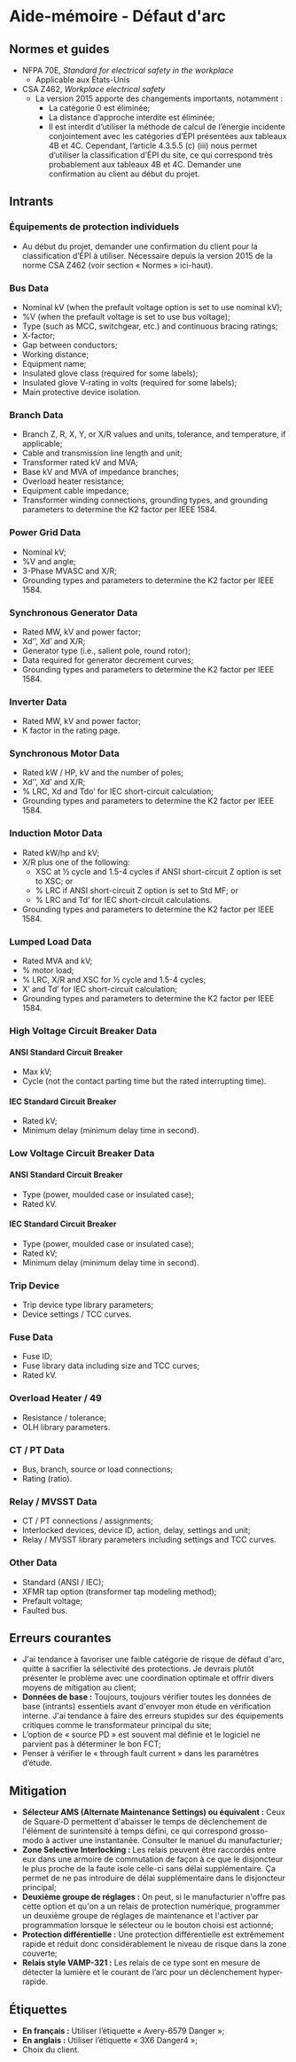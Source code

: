 # Aide-mémoire - Défaut d'arc

## Normes et guides

- NFPA 70E, *Standard for electrical safety in the workplace*
    - Applicable aux États-Unis
- CSA Z462, *Workplace electrical safety*
    - La version 2015 apporte des changements importants, notamment :
        - La catégorie 0 est éliminée;
        - La distance d’approche interdite est éliminée;
        - Il est interdit d’utiliser la méthode de calcul de l’énergie incidente conjointement avec les catégories d’ÉPI présentées aux tableaux 4B et 4C. Cependant, l’article 4.3.5.5 (c) (iii) nous permet d’utiliser la classification d’ÉPI du site, ce qui correspond très probablement aux tableaux 4B et 4C. Demander une confirmation au client au début du projet.

## Intrants

### Équipements de protection individuels

- Au début du projet, demander une confirmation du client pour la classification d’ÉPI à utiliser. Nécessaire depuis la version 2015 de la norme CSA Z462 (voir section « Normes » ici-haut).

### Bus Data

- Nominal kV (when the prefault voltage option is set to use nominal kV);
- %V (when the prefault voltage is set to use bus voltage);
- Type (such as MCC, switchgear, etc.) and continuous bracing ratings;
- X-factor;
- Gap between conductors;
- Working distance;
- Equipment name;
- Insulated glove class (required for some labels);
- Insulated glove V-rating in volts (required for some labels);
- Main protective device isolation.

### Branch Data

- Branch Z, R, X, Y, or X/R values and units, tolerance, and temperature, if applicable;
- Cable and transmission line length and unit;
- Transformer rated kV and MVA;
- Base kV and MVA of impedance branches;
- Overload heater resistance;
- Equipment cable impedance;
- Transformer winding connections, grounding types, and grounding parameters to determine the K2 factor per IEEE 1584.

### Power Grid Data

- Nominal kV;
- %V and angle;
- 3-Phase MVASC and X/R;
- Grounding types and parameters to determine the K2 factor per IEEE 1584.

### Synchronous Generator Data

- Rated MW, kV and power factor;
- Xd’’, Xd’ and X/R;
- Generator type (i.e., salient pole, round rotor);
- Data required for generator decrement curves;
- Grounding types and parameters to determine the K2 factor per IEEE 1584.

### Inverter Data

- Rated MW, kV and power factor;
- K factor in the rating page.

### Synchronous Motor Data

- Rated kW / HP, kV and the number of poles;
- Xd’’, Xd’ and X/R;
- % LRC, Xd and Tdo’ for IEC short-circuit calculation;
- Grounding types and parameters to determine the K2 factor per IEEE 1584.

### Induction Motor Data

- Rated kW/hp and kV;
- X/R plus one of the following:
    - XSC at ½ cycle and 1.5-4 cycles if ANSI short-circuit Z option is set to XSC; or
    - % LRC if ANSI short-circuit Z option is set to Std MF; or
    - % LRC and Td’ for IEC short-circuit calculations.
- Grounding types and parameters to determine the K2 factor per IEEE 1584.

### Lumped Load Data

- Rated MVA and kV;
- % motor load;
- % LRC, X/R and XSC for ½ cycle and 1.5-4 cycles;
- X’ and Td’ for IEC short-circuit calculation;
- Grounding types and parameters to determine the K2 factor per IEEE 1584.

### High Voltage Circuit Breaker Data

#### ANSI Standard Circuit Breaker

- Max kV;
- Cycle (not the contact parting time but the rated interrupting time).

#### IEC Standard Circuit Breaker

- Rated kV;
- Minimum delay (minimum delay time in second).

### Low Voltage Circuit Breaker Data

#### ANSI Standard Circuit Breaker

- Type (power, moulded case or insulated case);
- Rated kV.

#### IEC Standard Circuit Breaker

- Type (power, moulded case or insulated case);
- Rated kV;
- Minimum delay (minimum delay time in second).

### Trip Device

- Trip device type library parameters;
- Device settings / TCC curves.

### Fuse Data

- Fuse ID;
- Fuse library data including size and TCC curves;
- Rated kV.

### Overload Heater / 49

- Resistance / tolerance;
- OLH library parameters.

### CT / PT Data

- Bus, branch, source or load connections;
- Rating (ratio).

### Relay / MVSST Data

- CT / PT connections / assignments;
- Interlocked devices, device ID, action, delay, settings and unit;
- Relay / MVSST library parameters including settings and TCC curves.

### Other Data

- Standard (ANSI / IEC);
- XFMR tap option (transformer tap modeling method);
- Prefault voltage;
- Faulted bus.

## Erreurs courantes

- J'ai tendance à favoriser une faible catégorie de risque de défaut d'arc, quitte à sacrifier la sélectivité des protections. Je devrais plutôt présenter le problème avec une coordination optimale et offrir divers moyens de mitigation au client;
- **Données de base :** Toujours, toujours vérifier toutes les données de base (intrants) essentiels avant d'envoyer mon étude en vérification interne. J'ai tendance à faire des erreurs stupides sur des équipements critiques comme le transformateur principal du site;
- L’option de « source PD » est souvent mal définie et le logiciel ne parvient pas à déterminer le bon FCT;
- Penser à vérifier le « through fault current » dans les paramètres d’étude.

## Mitigation

- **Sélecteur AMS (Alternate Maintenance Settings) ou équivalent :** Ceux de Square-D permettent d'abaisser le temps de déclenchement de l'élément de surintensité à temps défini, ce qui correspond grosso-modo à activer une instantanée. Consulter le manuel du manufacturier;
- **Zone Selective Interlocking :** Les relais peuvent être raccordés entre eux dans une armoire de commutation de façon à ce que le disjoncteur le plus proche de la faute isole celle-ci sans délai supplémentaire. Ça permet de ne pas introduire de délai supplémentaire dans le disjoncteur principal;
- **Deuxième groupe de réglages :** On peut, si le manufacturier n'offre pas cette option et qu'on a un relais de protection numérique, programmer un deuxième groupe de réglages de maintenance et l'activer par programmation lorsque le sélecteur ou le bouton choisi est actionné;
- **Protection différentielle :** Une protection différentielle est extrêmement rapide et réduit donc considérablement le niveau de risque dans la zone couverte;
- **Relais style VAMP-321 :** Les relais de ce type sont en mesure de détecter la lumière et le courant de l’arc pour un déclenchement hyper-rapide.

## Étiquettes

- **En français :** Utiliser l’étiquette « Avery-6579 Danger »;
- **En anglais :** Utiliser l’étiquette « 3X6 Danger4 »;
- Choix du client.
